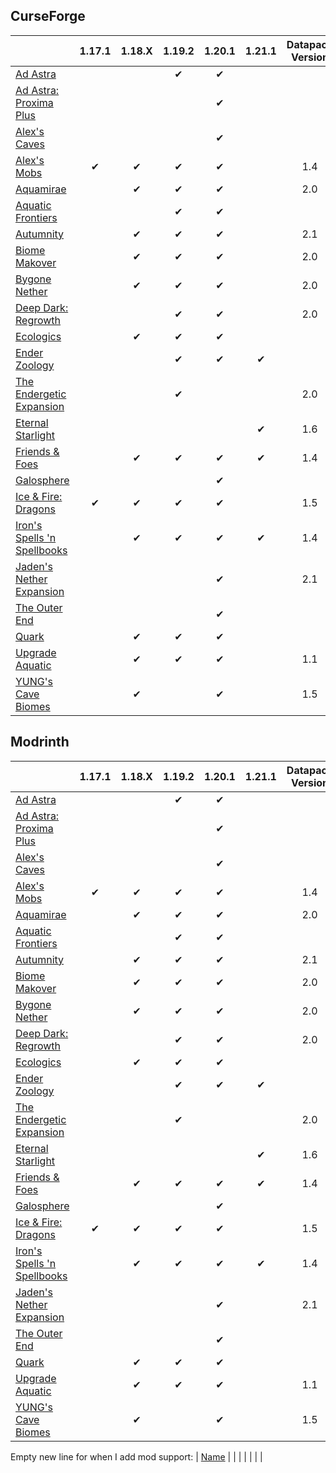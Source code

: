 ## CurseForge

|																																														|  1.17.1   |  1.18.X  |  1.19.2   |  1.20.1   |  1.21.1  |  Datapack Version  |
|--------------------------------------------------------------------------------------------------------------------------------------------------------|:-----------:|:----------:|:-----------:|:-----------:|:-----------:|:--------------------------:|
| [Ad Astra](https://www.curseforge.com/minecraft/mc-mods/ad-astra)   														    |				  |			   |✔			|✔			  |			   |								   |
| [Ad Astra: Proxima Plus](https://www.curseforge.com/minecraft/mc-mods/ad-astra-proxima-plus)				|				  |			   |      		    |✔			  |			   |								   |
| [Alex's Caves](https://www.curseforge.com/minecraft/mc-mods/alexs-caves)													|				  |			   |      		    |✔			  |			   |								   |
| [Alex's Mobs](https://www.curseforge.com/minecraft/mc-mods/alexs-mobs)													|✔		 	  |✔		   |✔			|✔			  |			   |1.4							   |
| [Aquamirae](https://www.curseforge.com/minecraft/mc-mods/ob-aquamirae)												|				  |✔		   |✔			|✔			  |			   |2.0							   |
| [Aquatic Frontiers](https://www.curseforge.com/minecraft/mc-mods/aquatic-frontiers)								|				  |			   |✔			|✔			  |			   |								   |
| [Autumnity](https://www.curseforge.com/minecraft/mc-mods/autumnity)														|				  |✔		   |✔		    |✔			  |			   |2.1							   |
| [Biome Makover](https://www.curseforge.com/minecraft/mc-mods/biome-makeover-forge)						|				  |✔		   |✔		    |✔			  |			   |2.0							   |
| [Bygone Nether](https://www.curseforge.com/minecraft/mc-mods/bygone-nether)										|				  |✔		   |✔		    |✔			  |			   |2.0							   |
| [Deep Dark: Regrowth](https://www.curseforge.com/minecraft/mc-mods/deep-dark-regrowth)					|				  |			   |✔		    |✔			  |			   |2.0							   |
| [Ecologics](https://www.curseforge.com/minecraft/mc-mods/ecologics)															|				  |✔		   |✔			|✔			  |			   |								   |
| [Ender Zoology](https://www.curseforge.com/minecraft/mc-mods/ender-zoology)											|				  |			   |✔			|✔			  |✔		   |								   |
| [The Endergetic Expansion](https://www.curseforge.com/minecraft/mc-mods/endergetic)							|				  |			   |✔			|				  |			   |2.0							   |
| [Eternal Starlight](https://www.curseforge.com/minecraft/mc-mods/eternal-starlight)									|				  |			   |			    |				  |✔		   |1.6							   |
| [Friends & Foes](https://www.curseforge.com/minecraft/mc-mods/friends-and-foes-forge)							|				  |✔		   |✔			|✔			  |✔		   |1.4							   |
| [Galosphere](https://www.curseforge.com/minecraft/mc-mods/galosphere)													|				  |			   |      		    |✔			  |			   |								   |
| [Ice & Fire: Dragons](https://www.curseforge.com/minecraft/mc-mods/ice-and-fire-dragons)     				   	|✔  		  |✔		   |✔			|✔			  |			   |1.5							   |
| [Iron's Spells 'n Spellbooks](https://www.curseforge.com/minecraft/mc-mods/irons-spells-n-spellbooks)	|				  |✔		   |✔			|✔			  |✔		   |1.4							   |
| [Jaden's Nether Expansion](https://www.curseforge.com/minecraft/mc-mods/jadens-nether-expansion)	|				  |      		   |      		    |✔			  |			   |2.1							   |
| [The Outer End](https://www.curseforge.com/minecraft/mc-mods/the-outer-end)											|				  |			   |      		    |✔			  |			   |								   |
| [Quark](https://www.curseforge.com/minecraft/mc-mods/quark)                   													|				  |✔		   |✔			|✔			  |			   |								   |
| [Upgrade Aquatic](https://www.curseforge.com/minecraft/mc-mods/upgrade-aquatic)									|				  |✔		   |✔			|✔			  |			   |1.1							   |
| [YUNG's Cave Biomes](https://www.curseforge.com/minecraft/mc-mods/yungs-cave-biomes)          			|				  |✔		   |      		    |✔			  |			   |1.5							   |



## Modrinth

|																																														|  1.17.1   |  1.18.X  |  1.19.2   |  1.20.1   |  1.21.1  |  Datapack Version  |
|--------------------------------------------------------------------------------------------------------------------------------------------------------|:-----------:|:----------:|:-----------:|:-----------:|:-----------:|:--------------------------:|
| [Ad Astra](https://modrinth.com/mod/ad-astra)																									|				  |			   |✔			|✔			  |			   |								   |
| [Ad Astra: Proxima Plus](https://www.curseforge.com/minecraft/mc-mods/ad-astra-proxima-plus)				|				  |			   |      		    |✔			  |			   |								   |
| [Alex's Caves](https://modrinth.com/mod/alexs-caves)																						|				  |			   |      		    |✔			  |			   |								   |
| [Alex's Mobs](https://modrinth.com/mod/alexs-mobs)																						|✔		 	  |✔		   |✔			|✔			  |			   |1.4							   |
| [Aquamirae](https://modrinth.com/mod/aquamirae)																							|				  |✔		   |✔			|✔			  |			   |2.0							   |
| [Aquatic Frontiers](https://modrinth.com/mod/aquatic-frontiers)																		|				  |			   |✔			|✔			  |			   |								   |
| [Autumnity](https://www.modrinth.com/mod/autumnity)														|				  |✔		   |✔		    |✔			  |			   |2.1							   |
| [Biome Makover](https://modrinth.com/mod/biome-makeover)																		|				  |✔		   |✔		    |✔			  |			   |2.0							   |
| [Bygone Nether](https://modrinth.com/mod/bygone-nether)																				|				  |✔		   |✔		    |✔			  |			   |2.0							   |
| [Deep Dark: Regrowth](https://www.curseforge.com/minecraft/mc-mods/deep-dark-regrowth)					|				  |			   |✔		    |✔			  |			   |2.0							   |
| [Ecologics](https://modrinth.com/mod/ecologics)																								|				  |✔		   |✔			|✔			  |			   |								   |
| [Ender Zoology](https://modrinth.com/mod/ender-zoology)																				|				  |			   |✔			|✔			  |✔		   |								   |
| [The Endergetic Expansion](https://modrinth.com/mod/endergetic)																	|				  |			   |✔			|				  |			   |2.0							   |
| [Eternal Starlight](https://www.curseforge.com/minecraft/mc-mods/eternal-starlight)									|				  |			   |			    |				  |✔		   |1.6							   |
| [Friends & Foes](https://modrinth.com/mod/friends-and-foes-forge)																	|				  |✔		   |✔			|✔			  |✔		   |1.4							   |
| [Galosphere](https://modrinth.com/mod/galosphere)																							|				  |			   |      		    |✔			  |			   |								   |
| [Ice & Fire: Dragons](https://modrinth.com/mod/ice-and-fire-dragons)     				 									  	|✔  		  |✔		   |✔			|✔			  |			   |1.5							   |
| [Iron's Spells 'n Spellbooks](https://modrinth.com/mod/irons-spells-n-spellbooks)											|				  |✔		   |✔			|✔			  |✔		   |1.4							   |
| [Jaden's Nether Expansion](https://modrinth.com/mod/jadens-nether-expansion)											|				  |      		   |      		    |✔			  |			   |2.1							   |
| [The Outer End](https://modrinth.com/mod/the-outer-end)																				|				  |			   |      		    |✔			  |			   |								   |
| [Quark](https://modrinth.com/mod/quark)                   																						|				  |✔		   |✔			|✔			  |			   |								   |
| [Upgrade Aquatic](https://modrinth.com/mod/upgrade-aquatic)																		|				  |✔		   |✔			|✔			  |			   |1.1							   |
| [YUNG's Cave Biomes](https://modrinth.com/mod/yungs-cave-biomes)          													|				  |✔		   |      		    |✔			  |			   |1.5							   |



Empty new line for when I add mod support:
| [Name](Link)         																																						|				  |			   |      		    |			      |			   |								   |